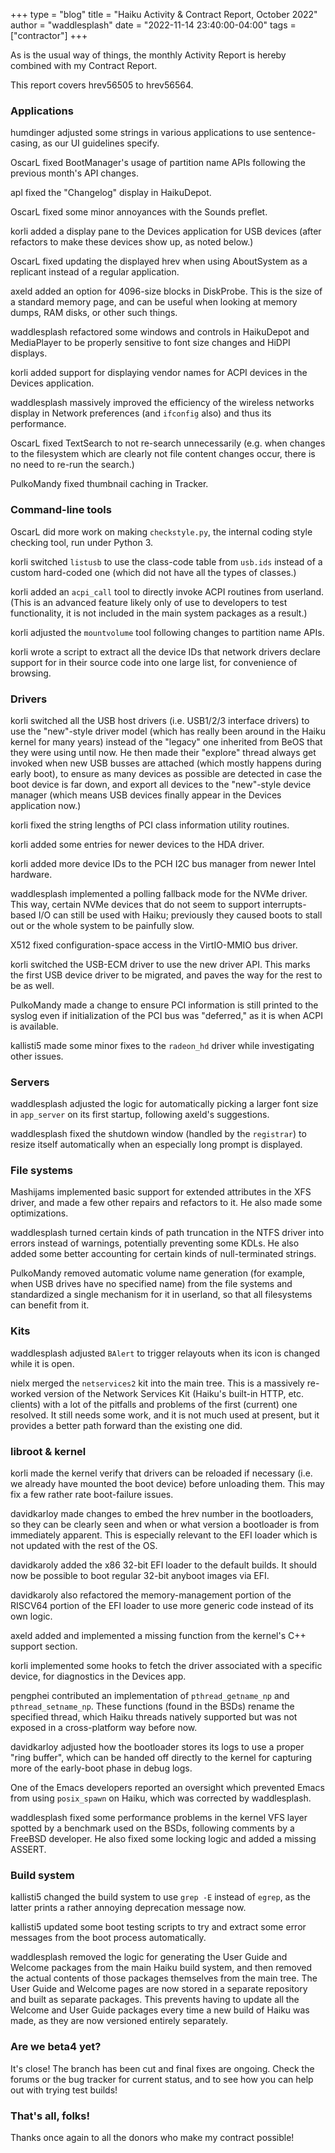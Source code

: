 +++
type = "blog"
title = "Haiku Activity & Contract Report, October 2022"
author = "waddlesplash"
date = "2022-11-14 23:40:00-04:00"
tags = ["contractor"]
+++

As is the usual way of things, the monthly Activity Report is hereby combined with my Contract Report.

This report covers hrev56505 to hrev56564.

<!--more-->

### Applications

humdinger adjusted some strings in various applications to use sentence-casing, as our UI guidelines specify.

OscarL fixed BootManager's usage of partition name APIs following the previous month's API changes.

apl fixed the "Changelog" display in HaikuDepot.

OscarL fixed some minor annoyances with the Sounds preflet.

korli added a display pane to the Devices application for USB devices (after refactors to make these devices show up, as noted below.)

OscarL fixed updating the displayed hrev when using AboutSystem as a replicant instead of a regular application.

axeld added an option for 4096-size blocks in DiskProbe. This is the size of a standard memory page, and can be useful when looking at memory dumps, RAM disks, or other such things.

waddlesplash refactored some windows and controls in HaikuDepot and MediaPlayer to be properly sensitive to font size changes and HiDPI displays.

korli added support for displaying vendor names for ACPI devices in the Devices application.

waddlesplash massively improved the efficiency of the wireless networks display in Network preferences (and `ifconfig` also) and thus its performance.

OscarL fixed TextSearch to not re-search unnecessarily (e.g. when changes to the filesystem which are clearly not file content changes occur, there is no need to re-run the search.)

PulkoMandy fixed thumbnail caching in Tracker.

### Command-line tools

OscarL did more work on making `checkstyle.py`, the internal coding style checking tool, run under Python 3.

korli switched `listusb` to use the class-code table from `usb.ids` instead of a custom hard-coded one (which did not have all the types of classes.)

korli added an `acpi_call` tool to directly invoke ACPI routines from userland. (This is an advanced feature likely only of use to developers to test functionality, it is not included in the main system packages as a result.)

korli adjusted the `mountvolume` tool following changes to partition name APIs.

korli wrote a script to extract all the device IDs that network drivers declare support for in their source code into one large list, for convenience of browsing.

### Drivers

korli switched all the USB host drivers (i.e. USB1/2/3 interface drivers) to use the "new"-style driver model (which has really been around in the Haiku kernel for many years) instead of the "legacy" one inherited from BeOS that they were using until now. He then made their "explore" thread always get invoked when new USB busses are attached (which mostly happens during early boot), to ensure as many devices as possible are detected in case the boot device is far down, and export all devices to the "new"-style device manager (which means USB devices finally appear in the Devices application now.)

korli fixed the string lengths of PCI class information utility routines.

korli added some entries for newer devices to the HDA driver.

korli added more device IDs to the PCH I2C bus manager from newer Intel hardware.

waddlesplash implemented a polling fallback mode for the NVMe driver. This way, certain NVMe devices that do not seem to support interrupts-based I/O can still be used with Haiku; previously they caused boots to stall out or the whole system to be painfully slow.

X512 fixed configuration-space access in the VirtIO-MMIO bus driver.

korli switched the USB-ECM driver to use the new driver API. This marks the first USB device driver to be migrated, and paves the way for the rest to be as well.

PulkoMandy made a change to ensure PCI information is still printed to the syslog even if initialization of the PCI bus was "deferred," as it is when ACPI is available.

kallisti5 made some minor fixes to the `radeon_hd` driver while investigating other issues.

### Servers

waddlesplash adjusted the logic for automatically picking a larger font size in `app_server` on its first startup, following axeld's suggestions.

waddlesplash fixed the shutdown window (handled by the `registrar`) to resize itself automatically when an especially long prompt is displayed.

### File systems

Mashijams implemented basic support for extended attributes in the XFS driver, and made a few other repairs and refactors to it. He also made some optimizations.

waddlesplash turned certain kinds of path truncation in the NTFS driver into errors instead of warnings, potentially preventing some KDLs. He also added some better accounting for certain kinds of null-terminated strings.

PulkoMandy removed automatic volume name generation (for example, when USB drives have no specified name) from the file systems and standardized a single mechanism for it in userland, so that all filesystems can benefit from it.

### Kits

waddlesplash adjusted `BAlert` to trigger relayouts when its icon is changed while it is open.

nielx merged the `netservices2` kit into the main tree. This is a massively re-worked version of the Network Services Kit (Haiku's built-in HTTP, etc. clients) with a lot of the pitfalls and problems of the first (current) one resolved. It still needs some work, and it is not much used at present, but it provides a better path forward than the existing one did.

### libroot & kernel

korli made the kernel verify that drivers can be reloaded if necessary (i.e. we already have mounted the boot device) before unloading them. This may fix a few rather rate boot-failure issues.

davidkarloy made changes to embed the hrev number in the bootloaders, so they can be clearly seen and when or what version a bootloader is from immediately apparent. This is especially relevant to the EFI loader which is not updated with the rest of the OS.

davidkaroly added the x86 32-bit EFI loader to the default builds. It should now be possible to boot regular 32-bit anyboot images via EFI.

davidkaroly also refactored the memory-management portion of the RISCV64 portion of the EFI loader to use more generic code instead of its own logic.

axeld added and implemented a missing function from the kernel's C++ support section.

korli implemented some hooks to fetch the driver associated with a specific device, for diagnostics in the Devices app.

pengphei contributed an implementation of `pthread_getname_np` and `pthread_setname_np`. These functions (found in the BSDs) rename the specified thread, which Haiku threads natively supported but was not exposed in a cross-platform way before now.

davidkarloy adjusted how the bootloader stores its logs to use a proper "ring buffer", which can be handed off directly to the kernel for capturing more of the early-boot phase in debug logs.

One of the Emacs developers reported an oversight which prevented Emacs from using `posix_spawn` on Haiku, which was corrected by waddlesplash.

waddlesplash fixed some performance problems in the kernel VFS layer spotted by a benchmark used on the BSDs, following comments by a FreeBSD developer. He also fixed some locking logic and added a missing ASSERT.

### Build system

kallisti5 changed the build system to use `grep -E` instead of `egrep`, as the latter prints a rather annoying deprecation message now.

kallisti5 updated some boot testing scripts to try and extract some error messages from the boot process automatically.

waddlesplash removed the logic for generating the User Guide and Welcome packages from the main Haiku build system, and then removed the actual contents of those packages themselves from the main tree. The User Guide and Welcome pages are now stored in a separate repository and built as separate packages. This prevents having to update all the Welcome and User Guide packages every time a new build of Haiku was made, as they are now versioned entirely separately.

### Are we beta4 yet?

It's close! The branch has been cut and final fixes are ongoing. Check the forums or the bug tracker for current status, and to see how you can help out with trying test builds!

### That's all, folks!

Thanks once again to all the donors who make my contract possible!
